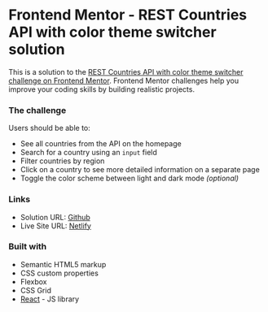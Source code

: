 # Frontend Mentor - REST Countries API with color theme switcher solution

This is a solution to the [REST Countries API with color theme switcher challenge on Frontend Mentor](https://www.frontendmentor.io/challenges/rest-countries-api-with-color-theme-switcher-5cacc469fec04111f7b848ca). Frontend Mentor challenges help you improve your coding skills by building realistic projects.

### The challenge

Users should be able to:

-   See all countries from the API on the homepage
-   Search for a country using an `input` field
-   Filter countries by region
-   Click on a country to see more detailed information on a separate page
-   Toggle the color scheme between light and dark mode _(optional)_

### Links

-   Solution URL: [Github](https://github.com/shibincreji/where-in-the-world)
-   Live Site URL: [Netlify](https://whereintheworldbro.netlify.app)

### Built with

-   Semantic HTML5 markup
-   CSS custom properties
-   Flexbox
-   CSS Grid
-   [React](https://reactjs.org/) - JS library
